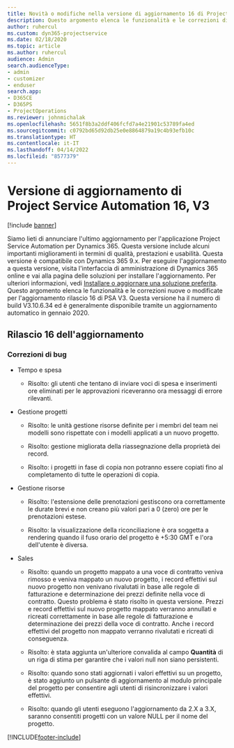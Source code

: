 ```yaml
---
title: Novità o modifiche nella versione di aggiornamento 16 di Project Service Automation V3
description: Questo argomento elenca le funzionalità e le correzioni disponibili nella versione di aggiornamento 16 di Project Service Automation V3.
author: ruhercul
ms.custom: dyn365-projectservice
ms.date: 02/18/2020
ms.topic: article
ms.author: ruhercul
audience: Admin
search.audienceType:
- admin
- customizer
- enduser
search.app:
- D365CE
- D365PS
- ProjectOperations
ms.reviewer: johnmichalak
ms.openlocfilehash: 5651f8b3a2ddf406fcfd7a4e21901c53789fa4ed
ms.sourcegitcommit: c0792bd65d92db25e0e8864879a19c4b93efb10c
ms.translationtype: HT
ms.contentlocale: it-IT
ms.lasthandoff: 04/14/2022
ms.locfileid: "8577379"
---
```

# <a name="project-service-automation-update-release-16-v3"></a>Versione di aggiornamento di Project Service Automation 16, V3

[!include [banner](../includes/psa-now-project-operations.md)]

Siamo lieti di annunciare l'ultimo aggiornamento per l'applicazione Project Service Automation per Dynamics 365. Questa versione include alcuni importanti miglioramenti in termini di qualità, prestazioni e usabilità.  Questa versione è compatibile con Dynamics 365 9.x. Per eseguire l'aggiornamento a questa versione, visita l'interfaccia di amministrazione di Dynamics 365 online e vai alla pagina delle soluzioni per installare l'aggiornamento. Per ulteriori informazioni, vedi [Installare o aggiornare una soluzione preferita](/dynamics365/project-service/upgrade-psa-home-page).
Questo argomento elenca le funzionalità e le correzioni nuove o modificate per l'aggiornamento rilascio 16 di PSA V3. Questa versione ha il numero di build V3.10.6.34 ed è generalmente disponibile tramite un aggiornamento automatico in gennaio 2020.


## <a name="update-release-16"></a>Rilascio 16 dell'aggiornamento

### <a name="bug-fixes"></a>Correzioni di bug

-   Tempo e spesa

    -   Risolto: gli utenti che tentano di inviare voci di spesa e inserimenti ore eliminati per le approvazioni riceveranno ora messaggi di errore rilevanti.

-   Gestione progetti

    -   Risolto: le unità gestione risorse definite per i membri del team nei modelli sono rispettate con i modelli applicati a un nuovo progetto.

    -   Risolto: gestione migliorata della riassegnazione della proprietà dei record.

    -   Risolto: i progetti in fase di copia non potranno essere copiati fino al completamento di tutte le operazioni di copia.

-   Gestione risorse

    -   Risolto: l'estensione delle prenotazioni gestiscono ora correttamente le durate brevi e non creano più valori pari a 0 (zero) ore per le prenotazioni estese.

    -   Risolto: la visualizzazione della riconciliazione è ora soggetta a rendering quando il fuso orario del progetto è +5:30 GMT e l'ora dell'utente è diversa.

-   Sales

    -   Risolto: quando un progetto mappato a una voce di contratto veniva rimosso e veniva mappato un nuovo progetto, i record effettivi sul nuovo progetto non venivano rivalutati in base alle regole di fatturazione e determinazione dei prezzi definite nella voce di contratto. Questo problema è stato risolto in questa versione. Prezzi e record effettivi sul nuovo progetto mappato verranno annullati e ricreati correttamente in base alle regole di fatturazione e determinazione dei prezzi della voce di contratto. Anche i record effettivi del progetto non mappato verranno rivalutati e ricreati di conseguenza.

    -   Risolto: è stata aggiunta un'ulteriore convalida al campo **Quantità** di un riga di stima per garantire che i valori null non siano persistenti.

    -   Risolto: quando sono stati aggiornati i valori effettivi su un progetto, è stato aggiunto un pulsante di aggiornamento al modulo principale del progetto per consentire agli utenti di risincronizzare i valori effettivi.

    -   Risolto: quando gli utenti eseguono l'aggiornamento da 2.X a 3.X, saranno consentiti progetti con un valore NULL per il nome del progetto.



[!INCLUDE[footer-include](../includes/footer-banner.md)]
